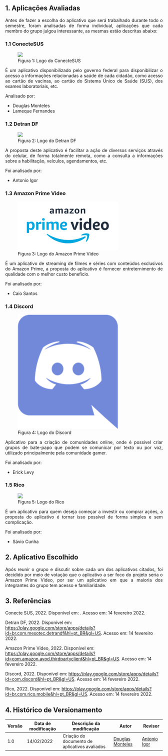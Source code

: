 ## 1. Aplicações Avaliadas
<p align="justify">
Antes de fazer a escolha do aplicativo que será trabalhado durante todo o semestre, foram analisadas de forma individual, aplicações que cada membro do grupo julgou interessante, as mesmas estão descritas abaixo:
</p>

### 1.1 ConecteSUS
<figure>
  <img width="320" src="https://cdn.panrotas.com.br/portal-panrotas-statics/media-files-cache/310793/42059210832345a2672fa4f0fbc2554aimg1482/0,402,750,448/670,400,0.35/0/default.png" />
  <figcaption>Figura 1: Logo do ConecteSUS</figcaption>
</figure>

<p align="justify">
É um aplicativo disponibilizado pelo governo federal para disponibilizar o acesso a informações relacionadas a saúde de cada cidadão, como acesso ao cartão de vacinas, ao cartão do Sistema Único de Saúde (SUS), dos exames laboratoriais, etc.
</p>
  
Analisado por:

- Douglas Monteles
- Lameque Fernandes
  
### 1.2 Detran DF
<figure>
  <img width="320" src="https://play-lh.googleusercontent.com/7pXHzCr3zxxEL0FVD2_dsD2FPob3J7mZPeTNPvTcroWw5d0glc6Bwh3yvJys4yb598Y" />
  <figcaption>Figura 2: Logo do Detran DF</figcaption>
</figure>

<p align="justify">
A proposta deste aplicativo é facilitar a ação de diversos serviços através do celular, de forma totalmente remota, como a consulta a informações sobre a habilitação, veículos, agendamentos, etc. 
</p>
  
Foi analisado por:

- Antonio Igor

### 1.3 Amazon Prime Video
<figure>
  <img width="320" src="../../assets/img/logo-prime-video.png" />
  <figcaption>Figura 3: Logo do Amazon Prime Video</figcaption>
</figure>

<p align="justify">
É um aplicativo de streaming de filmes e séries com conteúdos exclusivos do Amazon Prime, a proposta do aplicativo é fornecer entreternimento de qualidade com o melhor custo beneficio.
</p>
  
Foi analisado por:

- Caio Santos

### 1.4 Discord
<figure>
  <img width="320" src="../../assets/img/discord.png" />
  <figcaption>Figura 4: Logo do Discord</figcaption>
</figure>

<p align="justify">
Aplicativo para a criação de comunidades online, onde é possivel criar grupos de bate-papo que podem se comunicar por texto ou por voz, utilizado principalmente pela comunidade gamer.
</p>
  
Foi analisado por:

- Erick Levy

### 1.5 Rico
<figure>
  <img width="320" src="https://www.infomoney.com.br/wp-content/uploads/2019/06/rico-corretora.png?fit=900%2C900&quality=50&strip=all" />
  <figcaption>Figura 5: Logo do Rico</figcaption>
</figure>

<p align="justify">
É um aplicativo para quem deseja começar a investir ou comprar ações, a proposta do aplicativo é tornar isso possível de forma simples e sem complicação.
</p>
  
Foi analisado por:

- Sávio Cunha

## 2. Aplicativo Escolhido

<p align="justify">
Após reunir o grupo e discutir sobre cada um dos aplicativos citados, foi decidido por meio de votação que o aplicativo a ser foco do projeto seria o Amazon Prime Video, por ser um aplicativo em que a maioria dos integrantes do grupo tem acesso e familiaridade.
</p>
  
## 3. Referências
<p align="justify">
Conecte SUS, 2022. Disponível em: <https://play.google.com/store/apps/details?id=br.gov.datasus.cnsdigital&hl=pt_BR&gl=US>. Acesso em: 14 fevereiro 2022.

Detran DF, 2022. Disponível em: <https://play.google.com/store/apps/details?id=br.com.mesotec.detrandf&hl=pt_BR&gl=US>. Acesso em: 14 fevereiro 2022.

Amazon Prime Video, 2022. Disponível em: <https://play.google.com/store/apps/details?id=com.amazon.avod.thirdpartyclient&hl=pt_BR&gl=US>. Acesso em: 14 fevereiro 2022.

Discord, 2022. Disponível em: <https://play.google.com/store/apps/details?id=com.discord&hl=pt_BR&gl=US>. Acesso em: 14 fevereiro 2022.

Rico, 2022. Disponível em: <https://play.google.com/store/apps/details?id=br.com.rico.mobile&hl=pt_BR&gl=US>. Acesso em: 14 fevereiro 2022.
</p>
  
## 4. Histórico de Versionamento

|Versão|Data de modificação|Descrição da modificação|Autor|Revisor|
|-|-|-|-|-|
|1.0|14/02/2022|Criação do documento de aplicativos avaliados|[Douglas Monteles](https://github.com/douglasmonteles)|[Antonio Igor](https://github.com/antonioigorcarvalho)|
